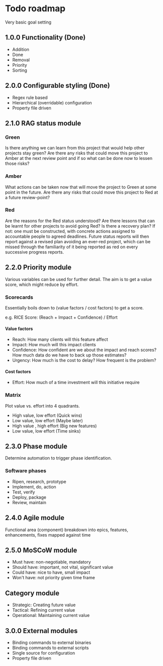 # Todo roadmap
Very basic goal setting

## 1.0.0 Functionality (Done)
- Addition
- Done
- Removal
- Priority
- Sorting

## 2.0.0 Configurable styling (Done)
- Regex rule based
- Hierarchical (overridable) configuration
- Property file driven

## 2.1.0 RAG status module
### Green
Is there anything we can learn from this project that would help other projects stay green?
Are there any risks that could move this project to Amber at the next review point and if so what can be done now to lessen those risks?

###  Amber
What actions can be taken now that will move the project to Green at some point in the future.
Are there any risks that could move this project to Red at a future review-point?

### Red
Are the reasons for the Red status understood?
Are there lessons that can be learnt for other projects to avoid going Red?
Is there a recovery plan? If not: one must be constructed, with concrete actions assigned to accountable people to agreed deadlines. Future status reports will then report against a revised plan avoiding an ever-red project, which can be missed through the familiarity of it being reported as red on every successive progress reports.

## 2.2.0 Priority module
Various variables can be used for further detail. 
The aim is to get a value score, which might reduce by effort.

### Scorecards
Essentially boils down to (value factors / cost factors) to get a score.

e.g. RICE Score: (Reach + Impact + Confidence) / Effort

#### Value factors
- Reach: 
How many clients will this feature affect
- Impact: 
How much will this impact clients
- Confidence:
How confident are we about the impact and reach scores? 
How much data do we have to back up those estimates?
- Urgency:
How much is the cost to delay? How frequent is the problem?

#### Cost factors
- Effort:
How much of a time investment will this initiative require

### Matrix
Plot value vs. effort into 4 quadrants.

- High value, low effort (Quick wins)
- Low value, low effort (Maybe later)
- High value , high effort (Big new features)
- Low value, low effort (Time sinks)

## 2.3.0 Phase module
Determine automation to trigger phase identification.

### Software phases
- Ripen, research, prototype
- Implement, do, action
- Test, verify
- Deploy, package
- Review, maintain

## 2.4.0 Agile module
Functional area (component) breakdown into epics, features, enhancements, fixes mapped against time

## 2.5.0 MoSCoW module
- Must have: non-negotiable, mandatory
- Should have: important, not vital, significant value
- Could have: nice to have, small impact
- Won't have: not priority given time frame

## Category module
- Strategic: Creating future value
- Tactical: Refining current value
- Operational: Maintaining current value

## 3.0.0 External modules
- Binding commands to external binaries
- Binding commands to external scripts
- Single source for configuration
- Property file driven